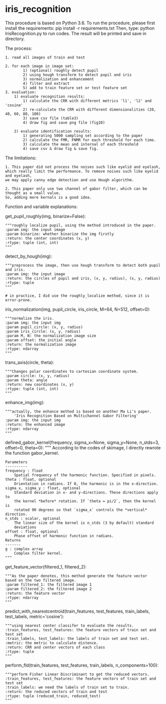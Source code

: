 # iris_recognition
This procedure is based on Python 3.6.
To run the procedure, please first install the requirements: pip install -r requirements.txt
Then, type: python IrisRecognition.py to run codes.
The result will be printed and save in directory.

The process:

	1. read all images of train and test
	
	2. for each image in image set:
			1) (optional) roughly detect pupil
			2) using hough transform to detect pupil and iris
			3) normalization and enhancement
			4) filter and extract
			5) add to train feature set or test feature set
	3. evaluation:
		1) evaluate recognition results:
			1) calculate the CRR with different metrics 'l1', 'l2' and 'cosine'
			2) re-calculate the CRR with different dimensionalities (20, 40, 60, 80, 100)
			3) save csv file (table3)
			4) draw fig and save png file (fig10)
			
		2) evaluate identification results:
			1) generating 5000 sampling set according to the paper
			2) calculate the FMR, FNMR for each threshold for each time.
			3) calculate the mean and internal of each threshold
			4) save csv & draw fig & save fig.
	

The limitations:

	1. This paper did not process the noises such like eyelid and eyelash, 
	which really limit the performance. To remove noises such like eyelid and eyelash, 
	we may apply canny edge detection and use Hough algorithm.
	
	2. This paper only use two channel of gabor filter, which can be thought as a small value. 
	So, adding more kernals is a good idea.


Function and variable explanations:

get_pupil_roughly(img, binarize=False):

    """roughly localize pupil, using the method introduced in the paper.
    :param img: the input image
    :param binarize: whether binarize the img firstly
    :return: the center coordinates (x, y)
    :rtype: tuple (int, int)
    """

detect_by_hough(img):

    """preprocess the image, then use hough transform to detect both pupil and iris.
    :param img: the input image
    :return: the circles of pupil and iris, (x, y, radius), (x, y, radius)
    :rtype: tuple
    """

    # in practice, I did use the roughly_localize method, since it is error-prone.
	
iris_normalization(img, pupil_circle, iris_circle, M=64, N=512, offset=0):

    """normalize the iris.
    :param img: the input img
    :param pupil_circle: (x, y, radius)
    :param iris_circle: (x, y, radius)
    :param M, N: the normalization image size
    :param offset: the initial angle
    :return: the normalization image
    :rtype: ndarray
    """
	
trans_axis(circle, theta):

    """Changes polar coordinates to cartesian coordinate system.
    :param circle: (x, y, radius)
    :param theta: angle
    :return: new coordinates (x, y)
    :rtype: tuple (int, int)
    """

enhance_img(img):

    """actually, the enhance method is based on another Ma Li's paper.
        'Iris Recognition Based on Multichannel Gabor Filtering'
    :param img: the input img
    :return: the enhanced image
    :rtype: ndarray
    """	

defined_gabor_kernel(frequency, sigma_x=None, sigma_y=None,
                         n_stds=3, offset=0, theta=0):
    """
    According to the codes of skimage, I directly rewrote the function gabor_kernel.

    Parameters
    ----------
    frequency : float
        Spatial frequency of the harmonic function. Specified in pixels.
    theta : float, optional
        Orientation in radians. If 0, the harmonic is in the x-direction.
    sigma_x, sigma_y : float, optional
        Standard deviation in x- and y-directions. These directions apply to
        the kernel *before* rotation. If `theta = pi/2`, then the kernel is
        rotated 90 degrees so that `sigma_x` controls the *vertical* direction.
    n_stds : scalar, optional
        The linear size of the kernel is n_stds (3 by default) standard
        deviations
    offset : float, optional
        Phase offset of harmonic function in radians.
    Returns
    -------
    g : complex array
        Complex filter kernel.
    """
	
get_feature_vector(filtered_1, filtered_2):

    """As the paper denotes, this method generate the feature vector
    based on the two filtered image.
    :param filtered_1: the filtered image 1
    :param filtered_2: the filtered image 2
    :return: the feature vector
    :rtype: ndarray
    """
	
predict_with_nearestcentroid(train_features, test_features,
                                 train_labels, test_labels,
                                 metric='cosine'):
				 
    """using nearest center classifer to evaluate the results.
    :train_features, test_features: the feature vectors of train set and test set
    :train_labels, test_labels: the labels of train set and test set.
    :metric: the metric to calculate distence.
    :return: CRR and center vectors of each class
    :rtype: tuple
    """
	
perform_fld(train_features, test_features,
                train_labels, n_components=100):
		
    """perform Fisher Linear Discriminant to get the reduced vectors.
    :train_features, test_features: the feature vectors of train set and test set
    :train_labels: we need the labels of train set to train.
    :return: the reduced vectors of train and test
    :rtype: tuple (reduced_train, reduced_test)
    """
			
